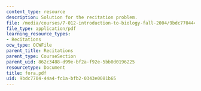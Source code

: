 ```yaml
---
content_type: resource
description: Solution for the recitation problem.
file: /media/courses/7-012-introduction-to-biology-fall-2004/9bdc770444a4fc1abfb20343e0081b65_fora.pdf
file_type: application/pdf
learning_resource_types:
- Recitations
ocw_type: OCWFile
parent_title: Recitations
parent_type: CourseSection
parent_uid: 862c3488-d99e-bf2a-f92e-5bb0d0196225
resourcetype: Document
title: fora.pdf
uid: 9bdc7704-44a4-fc1a-bfb2-0343e0081b65
---
```

